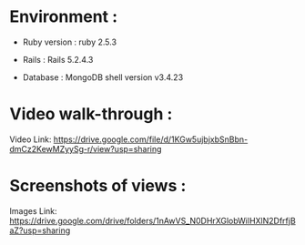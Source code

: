 # Environment :

* Ruby version : ruby 2.5.3

* Rails : Rails 5.2.4.3

* Database : MongoDB shell version v3.4.23

# Video walk-through :

Video Link: https://drive.google.com/file/d/1KGw5ujbjxbSnBbn-dmCz2KewMZyySg-r/view?usp=sharing

# Screenshots of views : 

Images Link: https://drive.google.com/drive/folders/1nAwVS_N0DHrXGlobWilHXlN2DfrfjBaZ?usp=sharing
